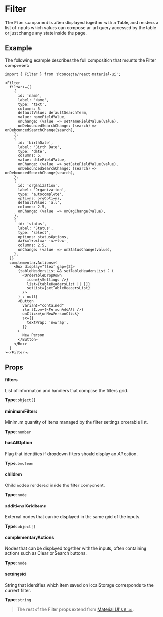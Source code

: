 # Filter

The Filter component is often displayed together with a Table, and renders a list of inputs which values can compose an url query accessed by the table or just change any state inside the page.

## Example

The following example describes the full composition that mounts the Filter component:

```tsx
import { Filter } from '@concepta/react-material-ui';

<Filter
  filters={[
    {
      id: 'name',
      label: 'Name',
      type: 'text',
      columns: 5,
      defaultValue: defaultSearchTerm,
      value: nameFieldValue,
      onChange: (value) => setNameFieldValue(value),
      onDebouncedSearchChange: (search) => onDebouncedSearchChange(search),
    },
    {
      id: 'birthDate',
      label: 'Birth Date',
      type: 'date',
      columns: 5,
      value: dateFieldValue,
      onChange: (value) => setDateFieldValue(value),
      onDebouncedSearchChange: (search) => onDebouncedSearchChange(search),
    },
    {
      id: 'organization',
      label: 'Organization',
      type: 'autocomplete',
      options: orgOptions,
      defaultValue: 'all',
      columns: 2.5,
      onChange: (value) => onOrgChange(value),
    },
    {
      id: 'status',
      label: 'Status',
      type: 'select',
      options: statusOptions,
      defaultValue: 'active',
      columns: 2.5,
      onChange: (value) => onStatusChange(value),
    },
  ]}
  complementaryActions={
    <Box display="flex" gap={2}>
      {tableHeadersList && setTableHeadersList ? (
        <OrderableDropDown
          icon={<Settings />}
          list={tableHeadersList || []}
          setList={setTableHeadersList}
        />
      ) : null}
      <Button
        variant="contained"
        startIcon={<PersonAddAlt />}
        onClick={onNewPersonClick}
        sx={{
          textWrap: 'nowrap',
        }}
      >
        New Person
      </Button>
    </Box>
  }
></Filter>;
```

## Props

#### filters

List of information and handlers that compose the filters grid.

**Type**: `object[]`

#### minimumFilters

Minimum quantity of items managed by the filter settings orderable list.

**Type**: `number`

#### hasAllOption

Flag that identifies if dropdown filters should display an _All_ option.

**Type**: `boolean`

#### children

Child nodes rendered inside the filter component.

**Type**: `node`

#### additionalGridItems

External nodes that can be displayed in the same grid of the inputs.

**Type**: `object[]`

#### complementaryActions

Nodes that can be displayed together with the inputs, often containing actions such as Clear or Search buttons.

**Type**: `node`

#### settingsId

String that identifies which item saved on localStorage corresponds to the current filter.

**Type**: `string`

> The rest of the Filter props extend from [Material UI's `Grid`](https://mui.com/material-ui/api/grid/).
